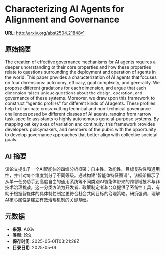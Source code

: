 # Characterizing AI Agents for Alignment and Governance

**URL**: http://arxiv.org/abs/2504.21848v1

## 原始摘要

The creation of effective governance mechanisms for AI agents requires a
deeper understanding of their core properties and how these properties relate
to questions surrounding the deployment and operation of agents in the world.
This paper provides a characterization of AI agents that focuses on four
dimensions: autonomy, efficacy, goal complexity, and generality. We propose
different gradations for each dimension, and argue that each dimension raises
unique questions about the design, operation, and governance of these systems.
Moreover, we draw upon this framework to construct "agentic profiles" for
different kinds of AI agents. These profiles help to illuminate cross-cutting
technical and non-technical governance challenges posed by different classes of
AI agents, ranging from narrow task-specific assistants to highly autonomous
general-purpose systems. By mapping out key axes of variation and continuity,
this framework provides developers, policymakers, and members of the public
with the opportunity to develop governance approaches that better align with
collective societal goals.


## AI 摘要

该论文提出了一个AI智能体的四维分析框架：自主性、效能性、目标复杂性和通用性，并针对每个维度划分了不同等级。通过构建"智能体特征图谱"，该框架揭示了从单一任务助手到高度自主的通用系统等不同类别AI智能体带来的跨领域技术与非技术治理挑战。这一分类方法为开发者、政策制定者和公众提供了系统性工具，有助于根据智能体的具体特性制定更符合社会共同目标的治理策略。研究强调，理解AI核心属性是建立有效治理机制的关键基础。

## 元数据

- **来源**: ArXiv
- **类型**: 论文
- **保存时间**: 2025-05-01T03:21:28Z
- **目录日期**: 2025-05-01
